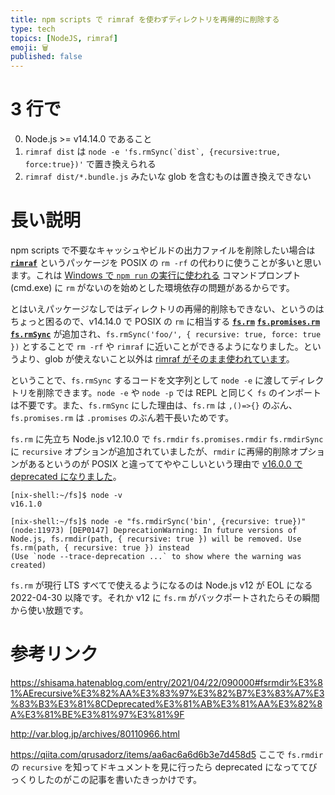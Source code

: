 ```yaml
---
title: npm scripts で rimraf を使わずディレクトリを再帰的に削除する
type: tech
topics: [NodeJS, rimraf]
emoji: 🗑️
published: false
---
```


# 3 行で

0. Node.js >= v14.14.0 であること
1. `rimraf dist` は `` node -e 'fs.rmSync(`dist`, {recursive:true, force:true})' `` で置き換えられる
2. `rimraf dist/*.bundle.js` みたいな glob を含むものは置き換えできない

# 長い説明

npm scripts で不要なキャッシュやビルドの出力ファイルを削除したい場合は [**`rimraf`**](https://www.npmjs.com/package/rimraf) というパッケージを POSIX の `rm -rf` の代わりに使うことが多いと思います。これは [Windows で `npm run` の実行に使われる](https://docs.npmjs.com/cli/v7/commands/npm-run-script#script-shell) コマンドプロンプト (cmd.exe) に `rm` がないのを始めとした環境依存の問題があるからです。

とはいえパッケージなしではディレクトリの再帰的削除もできない、というのはちょっと困るので、v14.14.0 で POSIX の `rm` に相当する [**`fs.rm`**](https://nodejs.org/api/fs.html#fs_fs_rm_path_options_callback) [**`fs.promises.rm`**](https://nodejs.org/api/fs.html#fs_fspromises_rm_path_options) [**`fs.rmSync`**](https://nodejs.org/api/fs.html#fs_fs_rmsync_path_options) が追加され、`fs.rmSync('foo/', { recursive: true, force: true })` とすることで `rm -rf` や `rimraf` に近いことができるようになりました。というより、glob が使えないこと以外は [rimraf がそのまま使われています](https://github.com/nodejs/node/blob/79c57d0cc55db834177d2f8ce4b4d83109a23dc9/lib/fs.js#L1185)。

ということで、`fs.rmSync` するコードを文字列として `node -e` に渡してディレクトリを削除できます。`node -e` や `node -p` では REPL と同じく `fs` のインポートは不要です。また、`fs.rmSync` にした理由は、`fs.rm` は `,()=>{}` のぶん、`fs.promises.rm` は `.promises` のぶん若干長いためです。

`fs.rm` に先立ち Node.js v12.10.0 で `fs.rmdir` `fs.promises.rmdir` `fs.rmdirSync` に `recursive` オプションが追加されていましたが、`rmdir` に再帰的削除オプションがあるというのが POSIX と違っててややこしいという理由で [v16.0.0 で deprecated になりました](https://github.com/nodejs/node/pull/37302)。

```
[nix-shell:~/fs]$ node -v
v16.1.0

[nix-shell:~/fs]$ node -e "fs.rmdirSync('bin', {recursive: true})"
(node:11973) [DEP0147] DeprecationWarning: In future versions of Node.js, fs.rmdir(path, { recursive: true }) will be removed. Use fs.rm(path, { recursive: true }) instead
(Use `node --trace-deprecation ...` to show where the warning was created)
```

`fs.rm` が現行 LTS すべてで使えるようになるのは Node.js v12 が EOL になる 2022-04-30 以降です。それか v12 に `fs.rm` がバックポートされたらその瞬間から使い放題です。

# 参考リンク

https://shisama.hatenablog.com/entry/2021/04/22/090000#fsrmdir%E3%81%AErecursive%E3%82%AA%E3%83%97%E3%82%B7%E3%83%A7%E3%83%B3%E3%81%8CDeprecated%E3%81%AB%E3%81%AA%E3%82%8A%E3%81%BE%E3%81%97%E3%81%9F

http://var.blog.jp/archives/80110966.html

https://qiita.com/qrusadorz/items/aa6ac6a6d6b3e7d458d5
ここで `fs.rmdir` の `recursive` を知ってドキュメントを見に行ったら deprecated になっててびっくりしたのがこの記事を書いたきっかけです。
